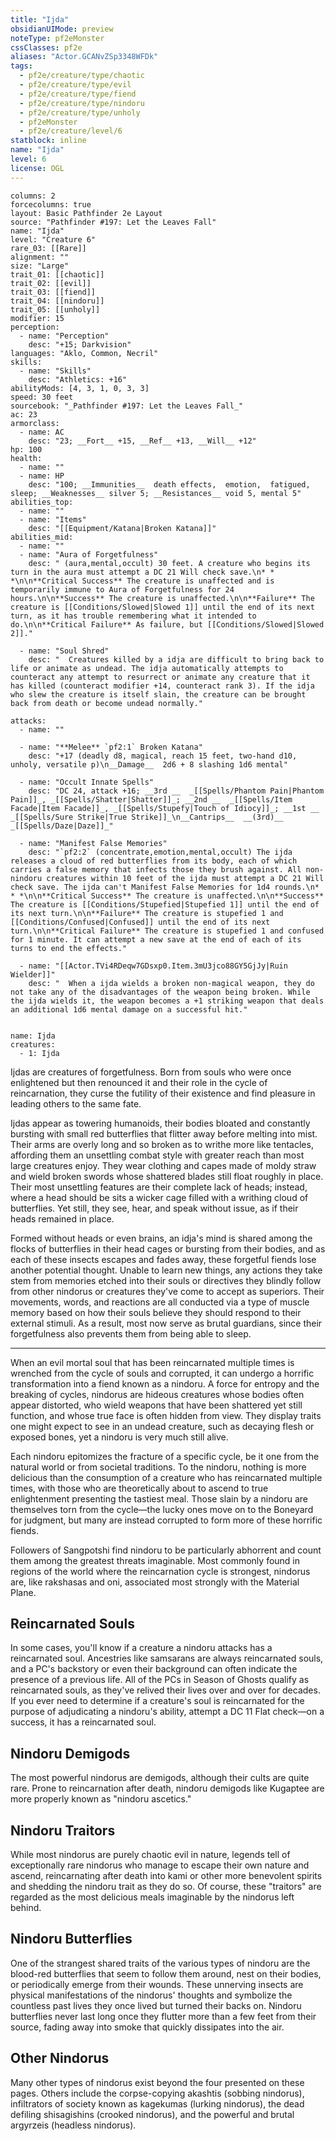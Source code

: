 ```yaml
---
title: "Ijda"
obsidianUIMode: preview
noteType: pf2eMonster
cssClasses: pf2e
aliases: "Actor.GCANvZSp3348WFDk" 
tags:
  - pf2e/creature/type/chaotic
  - pf2e/creature/type/evil
  - pf2e/creature/type/fiend
  - pf2e/creature/type/nindoru
  - pf2e/creature/type/unholy
  - pf2eMonster
  - pf2e/creature/level/6
statblock: inline
name: "Ijda"
level: 6
license: OGL
---
```


```statblock
columns: 2
forcecolumns: true
layout: Basic Pathfinder 2e Layout
source: "Pathfinder #197: Let the Leaves Fall"
name: "Ijda"
level: "Creature 6"
rare_03: [[Rare]]
alignment: ""
size: "Large"
trait_01: [[chaotic]]
trait_02: [[evil]]
trait_03: [[fiend]]
trait_04: [[nindoru]]
trait_05: [[unholy]]
modifier: 15
perception:
  - name: "Perception"
    desc: "+15; Darkvision"
languages: "Aklo, Common, Necril"
skills:
  - name: "Skills"
    desc: "Athletics: +16"
abilityMods: [4, 3, 1, 0, 3, 3]
speed: 30 feet
sourcebook: "_Pathfinder #197: Let the Leaves Fall_"
ac: 23
armorclass:
  - name: AC
    desc: "23; __Fort__ +15, __Ref__ +13, __Will__ +12"
hp: 100
health:
  - name: ""
  - name: HP
    desc: "100; __Immunities__  death effects,  emotion,  fatigued,  sleep; __Weaknesses__ silver 5; __Resistances__ void 5, mental 5"
abilities_top:
  - name: ""
  - name: "Items"
    desc: "[[Equipment/Katana|Broken Katana]]"
abilities_mid:
  - name: ""
  - name: "Aura of Forgetfulness"
    desc: " (aura,mental,occult) 30 feet. A creature who begins its turn in the aura must attempt a DC 21 Will check save.\n* * *\n\n**Critical Success** The creature is unaffected and is temporarily immune to Aura of Forgetfulness for 24 hours.\n\n**Success** The creature is unaffected.\n\n**Failure** The creature is [[Conditions/Slowed|Slowed 1]] until the end of its next turn, as it has trouble remembering what it intended to do.\n\n**Critical Failure** As failure, but [[Conditions/Slowed|Slowed 2]]."

  - name: "Soul Shred"
    desc: "  Creatures killed by a idja are difficult to bring back to life or animate as undead. The idja automatically attempts to counteract any attempt to resurrect or animate any creature that it has killed (counteract modifier +14, counteract rank 3). If the idja who slew the creature is itself slain, the creature can be brought back from death or become undead normally."

attacks:
  - name: ""

  - name: "**Melee** `pf2:1` Broken Katana"
    desc: "+17 (deadly d8, magical, reach 15 feet, two-hand d10, unholy, versatile p)\n__Damage__  2d6 + 8 slashing 1d6 mental"

  - name: "Occult Innate Spells"
    desc: "DC 24, attack +16; __3rd __  _[[Spells/Phantom Pain|Phantom Pain]]_, _[[Spells/Shatter|Shatter]]_; __2nd __  _[[Spells/Item Facade|Item Facade]]_, _[[Spells/Stupefy|Touch of Idiocy]]_; __1st __  _[[Spells/Sure Strike|True Strike]]_\n__Cantrips__  __(3rd)__ _[[Spells/Daze|Daze]]_"

  - name: "Manifest False Memories"
    desc: "`pf2:2` (concentrate,emotion,mental,occult) The ijda releases a cloud of red butterflies from its body, each of which carries a false memory that infects those they brush against. All non-nindoru creatures within 10 feet of the ijda must attempt a DC 21 Will check save. The ijda can't Manifest False Memories for 1d4 rounds.\n* * *\n\n**Critical Success** The creature is unaffected.\n\n**Success** The creature is [[Conditions/Stupefied|Stupefied 1]] until the end of its next turn.\n\n**Failure** The creature is stupefied 1 and [[Conditions/Confused|Confused]] until the end of its next turn.\n\n**Critical Failure** The creature is stupefied 1 and confused for 1 minute. It can attempt a new save at the end of each of its turns to end the effects."

  - name: "[[Actor.TVi4RDeqw7GDsxp0.Item.3mU3jco88GY5GjJy|Ruin Wielder]]"
    desc: "  When a ijda wields a broken non-magical weapon, they do not take any of the disadvantages of the weapon being broken. While the ijda wields it, the weapon becomes a +1 striking weapon that deals an additional 1d6 mental damage on a successful hit."
 
```

```encounter-table
name: Ijda
creatures:
  - 1: Ijda
```



Ijdas are creatures of forgetfulness. Born from souls who were once enlightened but then renounced it and their role in the cycle of reincarnation, they curse the futility of their existence and find pleasure in leading others to the same fate.

Ijdas appear as towering humanoids, their bodies bloated and constantly bursting with small red butterflies that flitter away before melting into mist. Their arms are overly long and so broken as to writhe more like tentacles, affording them an unsettling combat style with greater reach than most large creatures enjoy. They wear clothing and capes made of moldy straw and wield broken swords whose shattered blades still float roughly in place. Their most unsettling features are their complete lack of heads; instead, where a head should be sits a wicker cage filled with a writhing cloud of butterflies. Yet still, they see, hear, and speak without issue, as if their heads remained in place.

Formed without heads or even brains, an idja's mind is shared among the flocks of butterflies in their head cages or bursting from their bodies, and as each of these insects escapes and fades away, these forgetful fiends lose another potential thought. Unable to learn new things, any actions they take stem from memories etched into their souls or directives they blindly follow from other nindorus or creatures they've come to accept as superiors. Their movements, words, and reactions are all conducted via a type of muscle memory based on how their souls believe they should respond to their external stimuli. As a result, most now serve as brutal guardians, since their forgetfulness also prevents them from being able to sleep.

* * *

When an evil mortal soul that has been reincarnated multiple times is wrenched from the cycle of souls and corrupted, it can undergo a horrific transformation into a fiend known as a nindoru. A force for entropy and the breaking of cycles, nindorus are hideous creatures whose bodies often appear distorted, who wield weapons that have been shattered yet still function, and whose true face is often hidden from view. They display traits one might expect to see in an undead creature, such as decaying flesh or exposed bones, yet a nindoru is very much still alive.

Each nindoru epitomizes the fracture of a specific cycle, be it one from the natural world or from societal traditions. To the nindoru, nothing is more delicious than the consumption of a creature who has reincarnated multiple times, with those who are theoretically about to ascend to true enlightenment presenting the tastiest meal. Those slain by a nindoru are themselves torn from the cycle—the lucky ones move on to the Boneyard for judgment, but many are instead corrupted to form more of these horrific fiends.

Followers of Sangpotshi find nindoru to be particularly abhorrent and count them among the greatest threats imaginable. Most commonly found in regions of the world where the reincarnation cycle is strongest, nindorus are, like rakshasas and oni, associated most strongly with the Material Plane.

## Reincarnated Souls

In some cases, you'll know if a creature a nindoru attacks has a reincarnated soul. Ancestries like samsarans are always reincarnated souls, and a PC's backstory or even their background can often indicate the presence of a previous life. All of the PCs in Season of Ghosts qualify as reincarnated souls, as they've relived their lives over and over for decades. If you ever need to determine if a creature's soul is reincarnated for the purpose of adjudicating a nindoru's ability, attempt a DC 11 Flat check—on a success, it has a reincarnated soul.

## Nindoru Demigods

The most powerful nindorus are demigods, although their cults are quite rare. Prone to reincarnation after death, nindoru demigods like Kugaptee are more properly known as "nindoru ascetics."

## Nindoru Traitors

While most nindorus are purely chaotic evil in nature, legends tell of exceptionally rare nindorus who manage to escape their own nature and ascend, reincarnating after death into kami or other more benevolent spirits and shedding the nindoru trait as they do so. Of course, these "traitors" are regarded as the most delicious meals imaginable by the nindorus left behind.

## Nindoru Butterflies

One of the strangest shared traits of the various types of nindoru are the blood-red butterflies that seem to follow them around, nest on their bodies, or periodically emerge from their wounds. These unnerving insects are physical manifestations of the nindorus' thoughts and symbolize the countless past lives they once lived but turned their backs on. Nindoru butterflies never last long once they flutter more than a few feet from their source, fading away into smoke that quickly dissipates into the air.

## Other Nindorus

Many other types of nindorus exist beyond the four presented on these pages. Others include the corpse-copying akashtis (sobbing nindorus), infiltrators of society known as kagekumas (lurking nindorus), the dead defiling shisagishins (crooked nindorus), and the powerful and brutal argyrzeis (headless nindorus).
